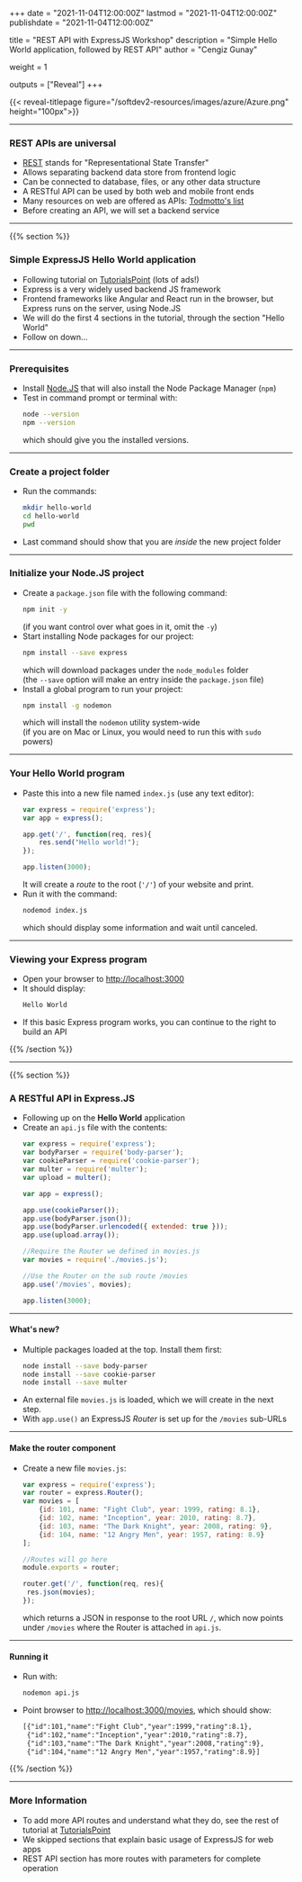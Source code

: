 +++
date = "2021-11-04T12:00:00Z"
lastmod = "2021-11-04T12:00:00Z"
publishdate = "2021-11-04T12:00:00Z"

title = "REST API with ExpressJS Workshop"
description = "Simple Hello World application, followed by REST API"
author = "Cengiz Gunay"

weight = 1

outputs = ["Reveal"]
+++

{{< reveal-titlepage figure="/softdev2-resources/images/azure/Azure.png" height="100px">}}

---

### REST APIs are universal

- [REST](https://en.wikipedia.org/wiki/Representational_state_transfer) stands for "Representational State Transfer"
- Allows separating backend data store from frontend logic
- Can be connected to database, files, or any other data structure
- A RESTful API can be used by both web and mobile front ends
- Many resources on web are offered as APIs: [Todmotto's list](https://github.com/toddmotto/public-apis)
- Before creating an API, we will set a backend service

---

{{% section %}}

### Simple ExpressJS Hello World application

- Following tutorial on [TutorialsPoint](https://www.tutorialspoint.com/expressjs/index.htm) (lots of ads!)
- Express is a very widely used backend JS framework
- Frontend frameworks like Angular and React run in the browser, but Express runs on the server, using Node.JS
- We will do the first 4 sections in the tutorial, through the section "Hello World"
- Follow on down...

---

### Prerequisites

- Install [Node.JS](https://nodejs.org/en/) that will also install the Node Package Manager (`npm`)
- Test in command prompt or terminal with:
  ```bash
  node --version
  npm --version
  ```
  which should give you the installed versions.
  
---

### Create a project folder

- Run the commands:
  ```bash
  mkdir hello-world
  cd hello-world
  pwd
  ```
- Last command should show that you are _inside_ the new project folder

---

### Initialize your Node.JS project

- Create a `package.json` file with the following command:
  ```bash
  npm init -y
  ```
  (if you want control over what goes in it, omit the `-y`)
- Start installing Node packages for our project:
  ```bash
  npm install --save express
  ```
  which will download packages under the `node_modules` folder <br>
  (the `--save` option will make an entry inside the `package.json` file)
- Install a global program to run your project:
  ```bash
  npm install -g nodemon
  ```
  which will install the `nodemon` utility system-wide <br>
  (if you are on Mac or Linux, you would need to run this with `sudo` powers)
  
---

### Your Hello World program

- Paste this into a new file named `index.js` (use any text editor):
  ```js
  var express = require('express');
  var app = express();
  
  app.get('/', function(req, res){
      res.send("Hello world!");
  });

  app.listen(3000);
  ```
  It will create a _route_ to the root (`'/'`) of your website and print.
- Run it with the command:
  ```bash
  nodemod index.js
  ```
  which should display some information and wait until canceled.
  
---

### Viewing your Express program

- Open your browser to [http://localhost:3000](http://localhost:3000)
- It should display:
  ```txt
  Hello World
  ```
- If this basic Express program works, you can continue to the right to build an API

{{% /section %}}

---

{{% section %}}

### A RESTful API in Express.JS

- Following up on the **Hello World** application
- Create an `api.js` file with the contents:
  ```js
  var express = require('express');
  var bodyParser = require('body-parser');
  var cookieParser = require('cookie-parser');
  var multer = require('multer');
  var upload = multer();

  var app = express();

  app.use(cookieParser());
  app.use(bodyParser.json());
  app.use(bodyParser.urlencoded({ extended: true }));
  app.use(upload.array());

  //Require the Router we defined in movies.js
  var movies = require('./movies.js');

  //Use the Router on the sub route /movies
  app.use('/movies', movies);

  app.listen(3000);
  ```

---

#### What's new?

- Multiple packages loaded at the top. Install them first:
  ```bash
  node install --save body-parser
  node install --save cookie-parser
  node install --save multer
  ```
- An external file `movies.js` is loaded, which we will create in the next step.
- With `app.use()` an ExpressJS _Router_ is set up for the `/movies` sub-URLs

---

#### Make the router component

- Create a new file `movies.js`:
  ```js
  var express = require('express');
  var router = express.Router();
  var movies = [
      {id: 101, name: "Fight Club", year: 1999, rating: 8.1},
      {id: 102, name: "Inception", year: 2010, rating: 8.7},
      {id: 103, name: "The Dark Knight", year: 2008, rating: 9},
      {id: 104, name: "12 Angry Men", year: 1957, rating: 8.9}
  ];

  //Routes will go here
  module.exports = router;
  
  router.get('/', function(req, res){
   res.json(movies);
  });
  ```
  which returns a JSON in response to the root URL `/`, which now points under `/movies` where the Router is attached in `api.js`.
  
---

#### Running it

- Run with:
  ```bash
  nodemon api.js
  ```
- Point browser to [http://localhost:3000/movies](http://localhost:3000/movies), which should show:
  ```txt
  [{"id":101,"name":"Fight Club","year":1999,"rating":8.1},
   {"id":102,"name":"Inception","year":2010,"rating":8.7},
   {"id":103,"name":"The Dark Knight","year":2008,"rating":9},
   {"id":104,"name":"12 Angry Men","year":1957,"rating":8.9}]
  ```

{{% /section %}}

---

### More Information

- To add more API routes and understand what they do, see the rest of tutorial at [TutorialsPoint](https://www.tutorialspoint.com/expressjs/expressjs_restful_apis.htm)
- We skipped sections that explain basic usage of ExpressJS for web apps
- REST API section has more routes with parameters for complete operation
